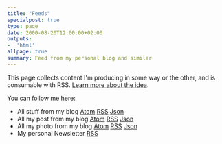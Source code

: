 ```yaml
---
title: "Feeds"
specialpost: true
type: page
date: 2000-08-20T12:00:00+02:00
outputs:
-  'html'
allpage: true
summary: Feed from my personal blog and similar
---
```

This page collects content I'm producing in some way or the other, and is consumable with RSS.
[Learn more about the idea](https://marcus.io/blog/making-rss-more-visible-again-with-slash-feeds).

You can follow me here:

* All stuff from my blog [Atom](/atom.xml) [RSS](/index.xml) [Json](/index.json)
* All my post from my blog [Atom](/post/atom.xml) [RSS](/post/index.xml) [Json](/post/index.json)
* All my photo from my blog [Atom](/photos/atom.xml) [RSS](/photos/index.xml) [Json](/photos/index.json)
* My personal Newsletter [RSS](https://newsletter.digitaltearoom.com/index.xml)
